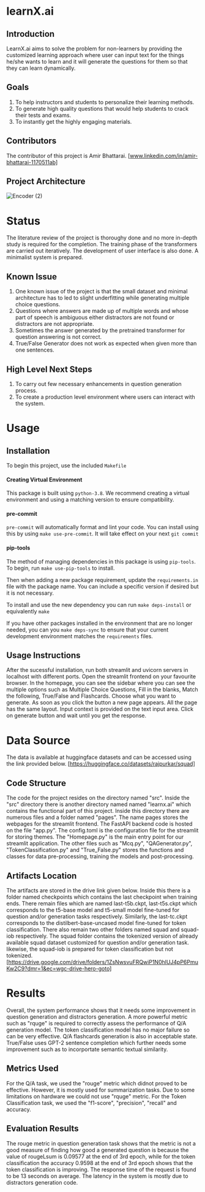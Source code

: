 # learnX.ai
## Introduction
LearnX.ai aims to solve the problem for non-learners by providing the customized learning approach where user can input text for the things he/she wants to learn and it will generate the questions for them so that they can learn dynamically.
## Goals
1. To help instructors and students to personalize their learning methods.
2. To generate high quality questions that would help students to crack their tests and exams.
3. To instantly get the highly engaging materials.
## Contributors
The contributor of this project is Amir Bhattarai.
[www.linkedin.com/in/amir-bhattarai-1170511ab]
## Project Architecture
![Encoder (2)](https://github.com/user-attachments/assets/84541694-2185-4481-af6f-9fbe3209c347)
# Status
The literature review of the project is thoroughy done and no more in-depth study is required for the completion. The training phase of the transformers are carried out iteratively. The development of user interface is also done. A minimalist system is prepared.
## Known Issue
1. One known issue of the project is that the small dataset and minimal architecture has to led to slight underfitting while generating multiple choice questions.
2. Questions where answers are made up of multiple words and whose part of speech is ambiguous either distractors are not found or distractors are not appropriate.
3. Sometimes the answer generated by the pretrained transformer for question answering is not correct.
4. True/False Generator does not work as expected when given more than one sentences.
## High Level Next Steps
1. To carry out few necessary enhancements in question generation process.
2. To create a production level environment where users can interact with the system.
# Usage
## Installation
To begin this project, use the included `Makefile`

#### Creating Virtual Environment

This package is built using `python-3.8`. 
We recommend creating a virtual environment and using a matching version to ensure compatibility.

#### pre-commit

`pre-commit` will automatically format and lint your code. You can install using this by using
`make use-pre-commit`. It will take effect on your next `git commit`

#### pip-tools

The method of managing dependencies in this package is using `pip-tools`. To begin, run `make use-pip-tools` to install. 

Then when adding a new package requirement, update the `requirements.in` file with 
the package name. You can include a specific version if desired but it is not necessary. 

To install and use the new dependency you can run `make deps-install` or equivalently `make`

If you have other packages installed in the environment that are no longer needed, you can you `make deps-sync` to ensure that your current development environment matches the `requirements` files. 

## Usage Instructions
After the sucessful installation, run both streamlit and uvicorn servers in localhost with different ports. Open the streamlit frontend on your favourite browser. In the homepage, you can see the sidebar where you can see the multiple options such as Multiple Choice Questions, Fill in the blanks, Match the following, True/False and Flashcards. Choose what you want to generate. As soon as you click the button a new page appears. All the page has the same layout. Input context is provided on the text input area. Click on generate button and wait until you get the response.

# Data Source
The data is available at huggingface datasets and can be accessed using the link provided below.
[https://huggingface.co/datasets/rajpurkar/squad]
## Code Structure
The code for the project resides on the directory named "src". Inside the "src" directory there is another directory named named "learnx.ai" which contains the functional part of this project. Inside this directory there are numerous files and a folder named "pages". The name pages stores the webpages for the streamlit frontend. The FastAPI backend code is hosted on the file "app.py". The config.toml is the configuration file for the streamlit for storing themes. The "Homepage.py" is the main entry point for our streamlit application. The other files such as "Mcq.py", "QAGenerator.py", "TokenClassification.py" and "True_False.py" stores the functions and classes for data pre-processing, training the models and post-processing.
## Artifacts Location
The artifacts are stored in the drive link given below. Inside this there is a folder named checkpoints which contains the last checkpoint when training ends. There remain files which are named last-t5b.ckpt, last-t5s.ckpt which corresponds to the t5-base model and t5-small model fine-tuned for question and/or generation tasks respectively. Similarly, the last-tc.ckpt corresponds to the distilbert-base-uncased model fine-tuned for token classification. There also remain two other folders named squad and squad-iob respectively. The squad folder contains the tokenized version of already available squad dataset customized for question and/or generation task. likewise, the squad-iob is prepared for token classification but not tokenized.
[https://drive.google.com/drive/folders/1ZsNwsvuFRQwiP1N0hlUJ4pP6PmuKw2C9?dmr=1&ec=wgc-drive-hero-goto]
# Results
Overall, the system performance shows that it needs some improvement in question generation and distractors generation. A more powerful metric such as "rquge" is required to correctly assess the performance of Q/A generation model. The token classification model has no major failure so can be very effective. Q/A flashcards generation is also in acceptable state. True/False uses GPT-2 sentence completion which further needs some improvement such as to incorportate semantic textual similarity.
## Metrics Used
For the Q/A task, we used the "rouge" metric which didnot proved to be effective. However, it is mostly used for summarization tasks. Due to some limitations on hardware we could not use "rquge" metric. For the Token Classification task, we used the "f1-score", "precision", "recall" and accuracy.
## Evaluation Results
The rouge metric in question generation task shows that the metric is not a good measure of finding how good a generated question is because the value of rougeLsum is 0.09577 at the end of 3rd epoch, while for the token classification the accuracy 0.9598 at the end of 3rd epoch shows that the token classification is improving. The response time of the request is found to be 13 seconds on average. The latency in the system is mostly due to distractors generation code.
